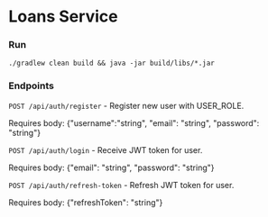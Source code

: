 # Loans Service

### Run
`./gradlew clean build && java -jar build/libs/*.jar`

### Endpoints
`POST /api/auth/register` - Register new user with USER_ROLE. 

Requires body: {"username":"string", "email": "string", "password": "string"}

`POST /api/auth/login` - Receive JWT token for user.

Requires body: {"email": "string", "password": "string"}

`POST /api/auth/refresh-token` - Refresh JWT token for user.

Requires body: {"refreshToken": "string"}
